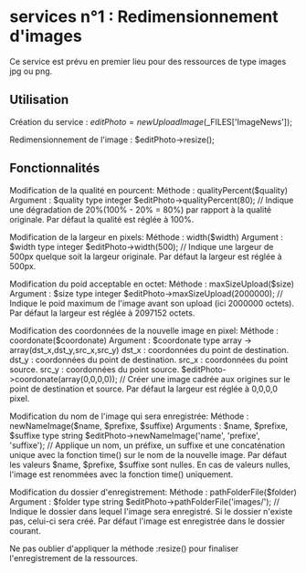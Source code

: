 # services n°1 : Redimensionnement d'images

Ce service est prévu en premier lieu pour des ressources de type images jpg ou png.

## Utilisation

Création du service :
$editPhoto = new UploadImage($_FILES['ImageNews']);

Redimensionnement de l'image :
$editPhoto->resize();

## Fonctionnalités

Modification de la qualité en pourcent:
Méthode : qualityPercent($quality)
Argument : $quality type integer
$editPhoto->qualityPercent(80); // Indique une dégradation de 20%(100% - 20% = 80%) par rapport à la qualité originale.
Par défaut la qualité est réglée à 100%.

Modification de la largeur en pixels:
Méthode : width($width)
Argument : $width type integer
$editPhoto->width(500); // Indique une largeur de 500px quelque soit la largeur originale.
Par défaut la largeur est réglée à 500px.

Modification du poid acceptable en octet:
Méthode : maxSizeUpload($size)
Argument : $size type integer
$editPhoto->maxSizeUpload(2000000); // Indique le poid maximum de l'image avant son upload (ici 2000000 octets).
Par défaut la largeur est réglée à 2097152 octets.

Modification des coordonnées de la nouvelle image en pixel:
Méthode : coordonate($coordonate)
Argument : $coordonate type array -> array(dst_x,dst_y,src_x,src_y)
dst_x : coordonnées du point de destination.
dst_y : coordonnées du point de destination.
src_x : coordonnées du point source.
src_y : coordonnées du point source.
$editPhoto->coordonate(array(0,0,0,0)); // Créer une image cadrée aux origines sur le point de destination et source.
Par défaut la largeur est réglée à 0,0,0,0 pixel.

Modification du nom de l'image qui sera enregistrée:
Méthode : newNameImage($name, $prefixe, $suffixe)
Arguments : $name, $prefixe, $suffixe type string
$editPhoto->newNameImage('name', 'prefixe', 'suffixe'); // Applique un nom, un préfixe, un suffixe et une concaténation unique avec la fonction time() sur le nom de la nouvelle image.
Par défaut les valeurs $name, $prefixe, $suffixe sont nulles.
En cas de valeurs nulles, l'image est renommées avec la fonction time() uniquement.

Modification du dossier d'enregistrement:
Méthode : pathFolderFile($folder)
Argument : $folder type string
$editPhoto->pathFolderFile('images/'); // Indique le dossier dans lequel l'image sera enregistré. 
Si le dossier n'existe pas, celui-ci sera créé.
Par défaut l'image est enregistrée dans le dossier courant.

Ne pas oublier d'appliquer la méthode :resize() pour finaliser l'enregistrement de la ressources.
